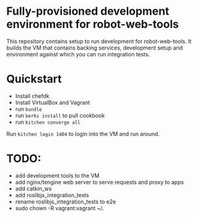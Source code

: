 # Fully-provisioned development environment for robot-web-tools

This repository contains setup to run development for
robot-web-tools. It builds the VM that contains backing services,
development setup and environment against which you can run
integration tests.

# Quickstart

 * Install chefdk
 * Install VirtualBox and Vagrant
 * run `bundle`
 * run `berks install` to pull cookbook
 * run `kitchen converge all`

Run `kitchen login 1404` to login into the VM and run around.

# TODO:

 * add development tools to the VM
 * add nginx/tengine web server to serve requests and proxy to apps
 * add catkin_ws
 * add roslibjs_integration_tests
 * rename roslibjs_integration_tests to e2e
 * sudo chown -R vagrant:vagrant ~/.
